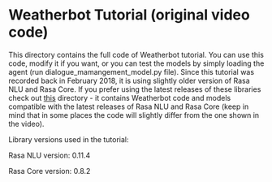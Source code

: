 # Weatherbot Tutorial (original video code)

This directory contains the full code of Weatherbot tutorial. You can use this code, modify it if you want, or you can test the models by simply loading the agent (run dialogue_mamangement_model.py file).
Since this tutorial was recorded back in February 2018, it is using slightly older version of Rasa NLU and Rasa Core. If you prefer using the latest releases of these libraries check out
  [this](https://github.com/JustinaPetr/Weatherbot_Tutorial/tree/master/Full%20Code%20%5BLatest%20release%20of%20Rasa%20NLU%20and%20Rasa%20Core%5D) directory - it contains Weatherbot code and models compatible with the latest releases of Rasa NLU and Rasa Core (keep in mind that in some places the code will slightly differ from the one shown in the video).

Library versions used in the tutorial:

Rasa NLU version: 0.11.4

Rasa Core version: 0.8.2